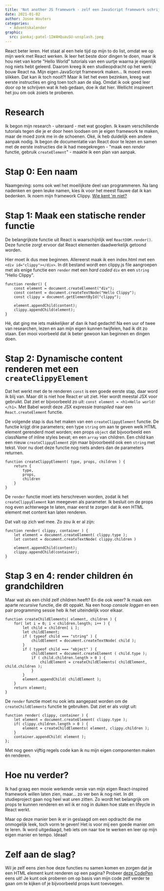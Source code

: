 ```yaml
---
title: 'Not another JS framework - zelf een JavaScript framework schrijven'
date: 2021-01-02
author: Josee Wouters
categories:
  - Adventskalender
graphic:
  src: pankaj-patel-1IW4HQuauSU-unsplash.jpeg
---
```


React beter leren. Het staat al een hele tijd op mijn to do list, omdat we op mijn werk met React werken. Ik leer het beste door dingen te doen, maar ik hou niet van korte "Hello World" tutorials van een uurtje waarna je eigenlijk nog niets hebt geleerd. Daarom kreeg ik een studieopdracht op het werk: bouw React na. Mijn eigen JavaScript framework maken... Ik moest even slikken. Dat kan ik toch nooit?! Maar ik liet het even bezinken, kreeg wat eerste instructies en ging toen toch aan de slag. Omdat ik ook goed leer door op te schrijven wat ik heb gedaan, doe ik dat hier. Wellicht inspireert het jou om ook zoiets te proberen.

# Research

Ik begon mijn research - uiteraard - met wat googlen. Ik kwam verschillende tutorials tegen die je er door heen loodsen om je eigen framework te maken, maar de moed zonk me in de schoenen. Oké, ik heb duidelijk een andere aanpak nodig. Ik begon de documentatie van React door te lezen en samen met de eerste instructies die ik had meegekregen - "maak een _render_ functie, gebruik `createElement`" - maakte ik een plan van aanpak.

# Stap 0: Een naam

Naamgeving: soms ook wel het moeilijkste deel van programmeren. Na lang nadenken en geen leuke namen, kies ik voor het meest flauwe dat ik kan bedenken. Ik noem mijn framework Clippy. [Wie kent 'm niet?](https://knowyourmeme.com/memes/clippy)

# Stap 1: Maak een statische render functie

De belangrijkste functie uit React is waarschijnlijk wel `ReactDOM.render()`. Deze functie zorgt ervoor dat React elementen daadwerkelijk getoond worden.

Hier moet ik dus mee beginnen. Allereerst maak ik een index.html met een `<div id="clippy"></div>`. In dit bestand wordt een clippy.js file aangroepen met als enige functie een `render` met een _hard coded_ `div` en een `string` "Hello Clippy".

```
function render() {
    const element = document.createElement("div");
    const content = document.createTextNode("Hello Clippy");
    const clippy = document.getElementById("clippy");

    element.appendChild(content);
    clippy.appendChild(element);
}
```

Hé, dat ging me iets makkelijker af dan ik had gedacht! Na een uur of twee van researchen, lezen en aan mijn eigen kunnen twijfelen, had ik dit zo staan. Een mooi voorbeeld dat ik beter gewoon kan beginnen en dingen doen.

# Stap 2: Dynamische content renderen met een `createClippyElement`

Dat het werkt met de te renderen `const` is een goede eerste stap, daar word ik blij van. Maar dit is niet hoe React er uit ziet. Hier wordt meestal JSX voor gebruikt. Dat ziet er bijvoorbeeld zo uit: `const element = <h1>Hello world!</h1>`. Met Babel wordt deze JSX expressie _transpiled_ naar een `React.createElement` functie.

De volgende stap is dus het maken van een `createClippyElement` functie. De functie krijgt drie parameters; een type `string` om aan te geven welk HTML element gerenderd moet worden; een props `object` dat bijvoorbeeld een className of inline styles bevat; en een `array` van children. Een child kan een nieuw `createClippyElement` zijn maar bijvoorbeeld ook een `string` met tekst. Voor nu doet deze functie nog niets anders dan de parameters returnen.

```
function createClippyElement( type, props, children ) {
    return {
        type,
        props,
        children
    }
}
```

De `render` functie moet iets herschreven worden, zodat ik het `createClippyElement` kan meegeven als parameter. Ik besluit om de props nog even achterwege te laten, maar eerst te zorgen dat ik een HTML element met content kan laten renderen.

Dat valt op zich wel mee. Zo zou ik er al zijn:

```
function render( clippy, container ) {
    let element = document.createElement( clippy.type );
    let content = document.createTextNode( clippy.children )

    element.appendChild(content);
    clippy.appendChild(container);
}
```

# Stap 3 en 4: render children én grandchildren

Maar wat als een child zelf children heeft? En die ook weer? Ik maak een aparte _recursive_ functie, die dit oppakt. Na een hoop _console loggen_ en een pair programming sessie heb ik het uiteindelijk voor elkaar.

```
function createChildElements( element, children ) {
    for( let i = 0; i < children.length; i++ ) {
        let child = children[ i ];
        let childElement;
        if ( typeof child === "string" ) {
            childElement = document.createTextNode( child );
        }
        if ( typeof child === "object" ) {
            childElement = document.createElement ( child.type );
            if ( child.children.length > 0 ) {
                childElement = createChildElements( childElement, child.children );
            }
        }
        element.appendChild( childElement );
    }
    return element;
}
```

De `render` functie moet nu ook iets aangepast worden om de `createChildElements` functie te gebruiken. Dat ziet er als volgt uit:

```
function render( clippy, container ) {
    let element = document.createElement( clippy.type );
	if( clippy.children.length > 0 ) {
		element = createChildElements( element, clippy.children );
	}
	container.appendChild( element );
};
```

Met nog geen vijftig regels code kan ik nu mijn eigen componenten maken én renderen.

# Hoe nu verder?

Ik had graag een mooie werkende versie van mijn eigen React-inspired framework willen laten zien, maar... zo ver ben ik nog niet. In dit studieproject gaan nog heel wat uren zitten. Zo wordt het belangrijk om props te kunnen renderen en wil ik er nog in duiken hoe state en lifeycle in React werkt.

Maar op deze manier ben ik er in geslaagd om een opdracht die me onmogelijk leek, toch vorm te geven! Het is voor mij een goede manier om te leren. Ik word uitgedaagd, heb iets om naar toe te werken en leer op mijn eigen manier en tempo. Ideaal!

# Zelf aan de slag?

Wil je zelf eens zien hoe deze functies nu samen komen en zorgen dat je een HTML element kunt renderen op een pagina? Probeer [deze CodePen](https://codepen.io/joseewouters/pen/VwKQdpd) eens uit! Je kunt ook proberen om op basis van mijn code zelf verder te gaan om te kijken of je bijvoorbeeld props kunt toevoegen.
